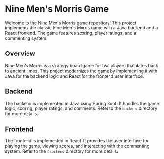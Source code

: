 <body>

  <h1>Nine Men's Morris Game</h1>

  <p>Welcome to the Nine Men's Morris game repository! This project implements the classic Nine Men's Morris game with a Java backend and a React frontend. The game features scoring, player ratings, and a commenting system.</p>


  <h2 id="overview">Overview</h2>

  <p>Nine Men's Morris is a strategy board game for two players that dates back to ancient times. This project modernizes the game by implementing it with Java for the backend logic and React for the frontend user interface.</p>

  <h2 id="backend">Backend</h2>

  <p>The backend is implemented in Java using Spring Boot. It handles the game logic, scoring, player ratings, and comments. Refer to the <code>backend</code> directory for more details.</p>

  <h2 id="frontend">Frontend</h2>

  <p>The frontend is implemented in React. It provides the user interface for playing the game, viewing scores, and interacting with the commenting system. Refer to the <code>frontend</code> directory for more details.</p>


</body>

</html>
